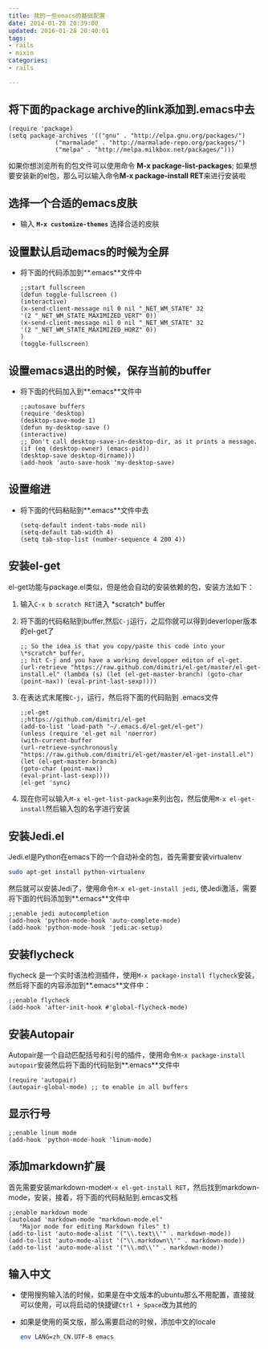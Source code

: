 ```yaml
---
title: 我的一些emacs的基础配置
date: 2014-01-28 20:39:00
updated: 2016-01-28 20:40:01
tags: 
- rails
- mixin
categories: 
- rails

---
```

## 将下面的package archive的link添加到.emacs中去
```elisp
(require 'package) 
(setq package-archives '(("gnu" . "http://elpa.gnu.org/packages/")
             ("marmalade" . "http://marmalade-repo.org/packages/") 
             ("melpa" . "http://melpa.milkbox.net/packages/")))
```
  如果你想浏览所有的包文件可以使用命令 **M-x package-list-packages**; 如果想要安装新的el包，那么可以输入命令**M-x package-install RET**来进行安装啦

## 选择一个合适的emacs皮肤
 * 输入 **`M-x customize-themes`** 选择合适的皮肤

## 设置默认启动emacs的时候为全屏
  * 将下面的代码添加到**.emacs**文件中
  
    ```elisp
    ;;start fullscreen
    (defun toggle-fullscreen ()
    (interactive)
    (x-send-client-message nil 0 nil "_NET_WM_STATE" 32
    '(2 "_NET_WM_STATE_MAXIMIZED_VERT" 0))
    (x-send-client-message nil 0 nil "_NET_WM_STATE" 32
    '(2 "_NET_WM_STATE_MAXIMIZED_HORZ" 0))
    )
    (toggle-fullscreen)
    ```


<!--more-->


## 设置emacs退出的时候，保存当前的buffer
* 将下面的代码加入到**.emacs**文件中

    ```elisp
    ;;autosave buffers
    (require 'desktop)
    (desktop-save-mode 1)
    (defun my-desktop-save ()
    (interactive)
    ;; Don't call desktop-save-in-desktop-dir, as it prints a message.
    (if (eq (desktop-owner) (emacs-pid))
    (desktop-save desktop-dirname)))
    (add-hook 'auto-save-hook 'my-desktop-save)
    ```
  
## 设置缩进
* 将下面的代码粘贴到**.emacs**文件中去

    ```elisp
    (setq-default indent-tabs-mode nil)
    (setq-default tab-width 4)
    (setq tab-stop-list (number-sequence 4 200 4))
    ```

## 安装el-get
el-get功能与package.el类似，但是他会自动的安装依赖的包，安装方法如下：

1. 输入`C-x b scratch RET`进入 \*scratch* buffer
2. 将下面的代码粘贴到buffer,然后`C-j`运行，之后你就可以得到deverloper版本的el-get了

    ```elisp
    ;; So the idea is that you copy/paste this code into your \*scratch* buffer,
    ;; hit C-j and you have a working developper editon of el-get.
    (url-retrieve "https://raw.github.com/dimitri/el-get/master/el-get-install.el" (lambda (s) (let (el-get-master-branch) (goto-char (point-max)) (eval-print-last-sexp))))
    ```
    
3. 在表达式末尾按`C-j`，运行，然后将下面的代码贴到 .emacs文件

    ```elisp
    ;;el-get
    ;;https://github.com/dimitri/el-get
    (add-to-list 'load-path "~/.emacs.d/el-get/el-get")
    (unless (require 'el-get nil 'noerror)
    (with-current-buffer
    (url-retrieve-synchronously
    "https://raw.github.com/dimitri/el-get/master/el-get-install.el")
    (let (el-get-master-branch)
    (goto-char (point-max))
    (eval-print-last-sexp))))
    (el-get 'sync)
    ```
    
4. 现在你可以输入`M-x el-get-list-package`来列出包，然后使用`M-x el-get-install`然后输入包的名字进行安装

## 安装Jedi.el

Jedi.el是Python在emacs下的一个自动补全的包，首先需要安装virtualenv

```bash
sudo apt-get install python-virtualenv
```

然后就可以安装Jedi了，使用命令`M-x el-get-install jedi`, 使Jedi激活，需要将下面的代码添加到**.emacs**文件中

```elisp
;;enable jedi autocompletion
(add-hook 'python-mode-hook 'auto-complete-mode)
(add-hook 'python-mode-hook 'jedi:ac-setup)
```

## 安装flycheck

flycheck 是一个实时语法检测插件，使用`M-x package-install flycheck`安装，然后将下面的内容添加到**.emacs**文件中：

```elisp
;;enable flycheck
(add-hook 'after-init-hook #'global-flycheck-mode)
```

## 安装Autopair

Autopair是一个自动匹配括号和引号的插件，使用命令`M-x package-install autopair`安装然后将下面的代码贴到**.emacs**文件中

```elisp
(require 'autopair)
(autopair-global-mode) ;; to enable in all buffers
```

## 显示行号

```elisp
;;enable linum mode
(add-hook 'python-mode-hook 'linum-mode)
```
## 添加markdown扩展

首先需要安装markdown-mode`M-x el-get-install RET`，然后找到markdown-mode，安装，接着，将下面的代码粘贴到.emcas文档

```elisp
;;enable markdown mode
(autoload 'markdown-mode "markdown-mode.el"
   "Major mode for editing Markdown files" t)
(add-to-list 'auto-mode-alist '("\\.text\\'" . markdown-mode))
(add-to-list 'auto-mode-alist '("\\.markdown\\'" . markdown-mode))
(add-to-list 'auto-mode-alist '("\\.md\\'" . markdown-mode))
```

## 输入中文

* 使用搜狗输入法的时候，如果是在中文版本的ubuntu那么不用配置，直接就可以使用，可以将启动的快捷键`Ctrl + Space`改为其他的
* 如果是使用的英文版，那么需要启动的时候，添加中文的locale

  ```bash
  env LANG=zh_CN.UTF-8 emacs
  ```